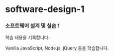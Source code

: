 # software-design-1

### 소프트웨어 설계 및 실습 1

학습 내용을 기록합니다.

Vanilla JavaScript, Node.js, jQuery 등을 학습합니다.
